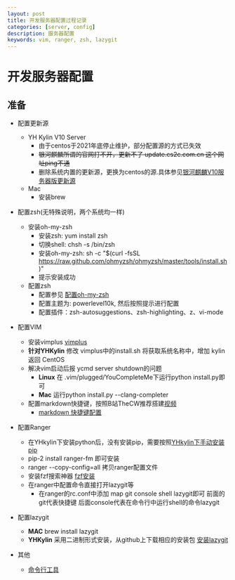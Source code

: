 ```yaml
---
layout: post
title: 开发服务器配置过程记录
categories: [server, config]
description: 服务器配置
keywords: vim, ranger, zsh, lazygit
---
```


# 开发服务器配置

## 准备

* 配置更新源
    * YH Kylin V10 Server 
        * 由于centos于2021年底停止维护，部分配置源的方式已失效
        * ~~银河麒麟所谓的官网打不开，更新不了 update.cs2c.com.cn 这个网址ping不通~~
        * 删除系统内置的更新源，更换为centos的源.具体参见[银河麒麟V10服务器版更新源](https://itcn.blog/p/2824309483.html)
    * Mac
        * 安装brew
* 配置zsh(无特殊说明，两个系统均一样)
    * 安装oh-my-zsh
        * 安装zsh: yum install zsh
        * 切换shell: chsh -s /bin/zsh
        * 安装oh-my-zsh: sh -c "$(curl -fsSL https://raw.github.com/ohmyzsh/ohmyzsh/master/tools/install.sh)"
        * 提示安装成功
    * 配置zsh
        * 配置参见 [配置oh-my-zsh](https://www.alicode.pro/blog/dev-tools/better-use-terminal-with-zsh)
        * 配置主题为: powerlevel10k, 然后按照提示进行配置
        * 配置插件：zsh-autosuggestions、zsh-highlighting、z、vi-mode
* 配置VIM
    * 安装vimplus [vimplus](https://github.com/chxuan/vimplus)
    * **针对YHKylin** 修改 vimplus中的install.sh 将获取系统名称中，增加 kylin 返回 CentOS
    * 解决vim启动后报 ycmd server shutdown的问题
        * **Linux** 在 .vim/plugged/YouCompleteMe下运行python install.py即可
        * **Mac** 运行python install.py --clang-completer
    * 配置markdown快捷键，按照B站TheCW推荐搭建[视频](https://www.bilibili.com/video/BV1ox411R7bo?spm_id_from=333.999.0.0)
        * [markdown 快捷键配置](https://zhuanlan.zhihu.com/p/103521513)

* 配置Ranger
    * 在YHkylin下安装python后，没有安装pip，需要按照[YHkylin下手动安装pip](https://icode.best/i/19584245910097)
    * pip-2 install ranger-fm 即可安装
    * ranger --copy-config=all 拷贝ranger配置文件
    * 安装fzf搜索神器 [fzf安装](https://www.jianshu.com/p/aeebaee1dd2b)
    * 在ranger中配置命令直接打开lazygit等
        * 在ranger的rc.conf中添加 map git console shell lazygit即可 前面的git代表快捷键 后面console代表在命令行中运行shell的命令lazygit
* 配置lazygit
    * **MAC** brew install lazygit
    * **YHKylin** 采用二进制形式安装，从github上下载相应的安装包 [安装lazygit](https://www.igiftidea.com/article/10823887226.html)
* 其他
    * [命令行工具](https://blog.csdn.net/u012811805/article/details/118886814?spm=1001.2101.3001.6661.1&utm_medium=distribute.pc_relevant_t0.none-task-blog-2%7Edefault%7ECTRLIST%7Edefault-1-118886814-blog-121925000.pc_relevant_multi_platform_featuressortv2dupreplace&depth_1-utm_source=distribute.pc_relevant_t0.none-task-blog-2%7Edefault%7ECTRLIST%7Edefault-1-118886814-blog-121925000.pc_relevant_multi_platform_featuressortv2dupreplace&utm_relevant_index=1)
